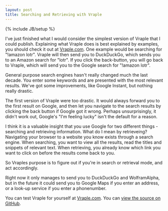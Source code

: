 ```yaml
---
layout: post
title: Searching and Retrieving with Vraple
---
```


{% include JB/setup %}

I've just finished what I would consider the simplest version of Vraple that I could publish. Explaining what Vraple does is best explained by examples, you should check it out at [Vraple.com](http://vraple.com). One example would be searching for "!amazon lotr". Vraple will then send you to DuckDuckGo, which sends you to an Amazon search for "lotr". If you click the back-button, you will go back to Vraple, which will send you to the Google search for "!amazon lotr".

General purpose search engines hasn't really changed much the last decade. You enter some keywords and are presented with the most relevant results. We've got some improvements, like Google Instant, but nothing really drastic.

The first version of Vraple were too drastic. It would always forward you to the first result on Google, and then let you navigate to the search results by clicking the back button if Google got it wrong. Perhaps unsurprisingly, it didn't work out, Google's "I'm feeling lucky" isn't the default for a reason.

I think it is a valuable insight that you use Google for two different things - searching and retrieving information. What do I mean by retrieveing? Navigating your browser to a website you know exists through a search engine. When searching, you want to view all the results, read the titles and snippets of relevant text. When retrieving, you already know which link you want to click on before the results come back to you. 

So Vraples purpose is to figure out if you're in search or retrieval mode, and act accordingly.

Right now it only manages to send you to DuckDuckGo and WolframAlpha, but in the future it could send you to Google Maps if you enter an address, or a look-up service if you enter a phonenumber.

You can test Vraple for yourself at [Vraple.com](http://vraple.com). You can [view the source on GitHub](https://github.com/saltvedt/vraple).
